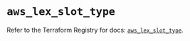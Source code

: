 # `aws_lex_slot_type`

Refer to the Terraform Registry for docs: [`aws_lex_slot_type`](https://registry.terraform.io/providers/hashicorp/aws/4.54.0/docs/resources/lex_slot_type).
